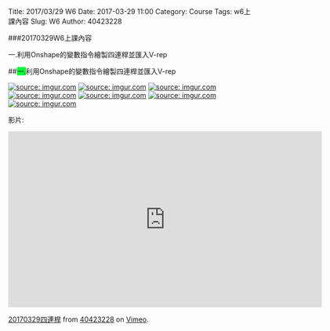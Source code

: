 Title: 2017/03/29 W6
Date: 2017-03-29 11:00
Category: Course
Tags: w6上課內容
Slug: W6
Author: 40423228

###20170329W6上課內容

一.利用Onshape的變數指令繪製四連桿並匯入V-rep

<!-- PELICAN_END_SUMMARY -->

##<span style="background-color: #00ff37">一.</span>利用Onshape的變數指令繪製四連桿並匯入V-rep

<a href="http://imgur.com/GGQdQ9z"><img src="http://i.imgur.com/GGQdQ9z.jpg" title="source: imgur.com" /></a>
<a href="http://imgur.com/d1gcqmB"><img src="http://i.imgur.com/d1gcqmB.jpg" title="source: imgur.com" /></a>
<a href="http://imgur.com/TnAmeun"><img src="http://i.imgur.com/TnAmeun.jpg" title="source: imgur.com" /></a>
<a href="http://imgur.com/LUdeqrD"><img src="http://i.imgur.com/LUdeqrD.jpg" title="source: imgur.com" /></a>
<a href="http://imgur.com/1UaRp1q"><img src="http://i.imgur.com/1UaRp1q.jpg" title="source: imgur.com" /></a>
<a href="http://imgur.com/3EaW8zW"><img src="http://i.imgur.com/3EaW8zW.jpg" title="source: imgur.com" /></a>
<a href="http://imgur.com/D0DzEKM"><img src="http://i.imgur.com/D0DzEKM.gif" title="source: imgur.com" /></a>

影片:

<iframe src="https://player.vimeo.com/video/212777111" width="640" height="359" frameborder="0" webkitallowfullscreen mozallowfullscreen allowfullscreen></iframe>
<p><a href="https://vimeo.com/212777111">20170329四連桿</a> from <a href="https://vimeo.com/user47600730">40423228</a> on <a href="https://vimeo.com">Vimeo</a>.</p>